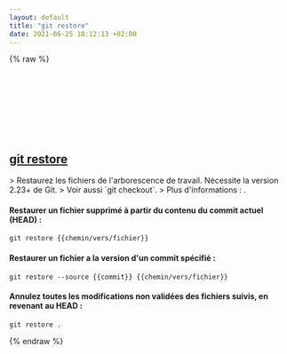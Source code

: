 ```yaml
---
layout: default
title: "git restore"
date: 2021-06-25 18:12:13 +02:00
---
```

{% raw %}
<h2 id="git-restore">
  <a href="/fr/common/git-restore.html">git restore</a> <a href="#git-restore"><svg class="icon">
    <use href="/assets/images/unicode_sprite.svg#link" />
  </svg></a>
</h2>
> Restaurez les fichiers de l'arborescence de travail. Nécessite la version 2.23+ de Git.
> Voir aussi `git checkout`.
> Plus d'informations : <https://git-scm.com/docs/git-restore>.

#### Restaurer un fichier supprimé à partir du contenu du commit actuel (HEAD) :
```shell
git restore {{chemin/vers/fichier}}
```
#### Restaurer un fichier a la version d'un commit spécifié :
```shell
git restore --source {{commit}} {{chemin/vers/fichier}}
```
#### Annulez toutes les modifications non validées des fichiers suivis, en revenant au HEAD :
```shell
git restore .
```
{% endraw %}